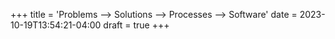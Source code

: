 +++
title = 'Problems --> Solutions --> Processes --> Software'
date = 2023-10-19T13:54:21-04:00
draft = true
+++
